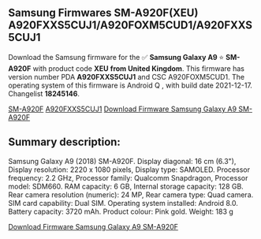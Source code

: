 <h2>Samsung Firmwares SM-A920F(XEU) A920FXXS5CUJ1/A920FOXM5CUD1/A920FXXS5CUJ1</h2>
Download the Samsung firmware for the ✅ <strong>Samsung Galaxy A9 </strong> ⭐ <strong>SM-A920F</strong> with product code <strong>XEU</strong> <strong> from United Kingdom</strong>. This firmware has version number PDA <strong>A920FXXS5CUJ1</strong> and CSC A920FOXM5CUD1. The operating system of this firmware is Android Q , with build date 2021-12-17. Changelist <strong>18245146</strong>.


[SM-A920F](https://samfirm.shop/samsung/model/SM-A920F)
[A920FXXS5CUJ1](https://samfirm.shop/samsung/pda/A920FXXS5CUJ1)
[Download Firmware Samsung Galaxy A9 SM-A920F](https://samfirm.shop/samsung/firmware/483298)
<h2>Summary description:</h2>
<p>Samsung Galaxy A9 (2018) SM-A920F. Display diagonal: 16 cm (6.3"), Display resolution: 2220 x 1080 pixels, Display type: SAMOLED. Processor frequency: 2.2 GHz, Processor family: Qualcomm Snapdragon, Processor model: SDM660. RAM capacity: 6 GB, Internal storage capacity: 128 GB. Rear camera resolution (numeric): 24 MP, Rear camera type: Quad camera. SIM card capability: Dual SIM. Operating system installed: Android 8.0. Battery capacity: 3720 mAh. Product colour: Pink gold. Weight: 183 g</p>


[Download Firmware Samsung Galaxy A9 SM-A920F](https://samfirm.shop/samsung/firmware/483298)
